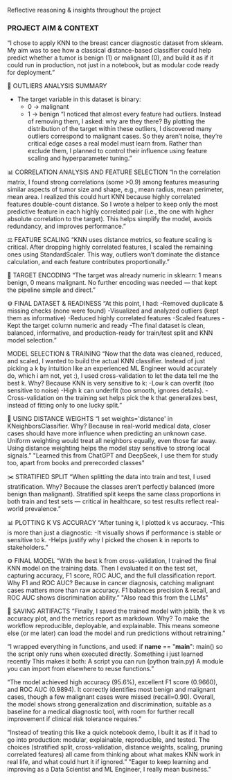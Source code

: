 Reflective reasoning & insights throughout the project

### PROJECT AIM & CONTEXT
“I chose to apply KNN to the breast cancer diagnostic dataset from sklearn.
My aim was to see how a classical distance-based classifier could help predict whether a tumor is benign (1) or malignant (0), and build it as if it could run in production, not just in a notebook, but as modular code ready for deployment.”

🧪 OUTLIERS ANALYSIS SUMMARY
- The target variable in this dataset is binary:
  - 0 → malignant
  - 1 → benign
“I noticed that almost every feature had outliers.
Instead of removing them, I asked: why are they there?
By plotting the distribution of the target within these outliers, I discovered many outliers correspond to malignant cases.
So they aren’t noise, they’re critical edge cases a real model must learn from.
Rather than exclude them, I planned to control their influence using feature scaling and hyperparameter tuning.”

📊 CORRELATION ANALYSIS AND FEATURE SELECTION
“In the correlation matrix, I found strong correlations (some >0.9) among features measuring similar aspects of tumor size and shape, e.g., mean radius, mean perimeter, mean area.
I realized this could hurt KNN because highly correlated features double-count distance.
So I wrote a helper to keep only the most predictive feature in each highly correlated pair (i.e., the one with higher absolute correlation to the target).
This helps simplify the model, avoids redundancy, and improves performance.”

⚖ FEATURE SCALING
“KNN uses distance metrics, so feature scaling is critical.
After dropping highly correlated features, I scaled the remaining ones using StandardScaler.
This way, outliers won’t dominate the distance calculation, and each feature contributes proportionally.”

🧬 TARGET ENCODING
“The target was already numeric in sklearn: 1 means benign, 0 means malignant.
No further encoding was needed — that kept the pipeline simple and direct.”

⚙ FINAL DATASET & READINESS
“At this point, I had:
-Removed duplicate & missing checks (none were found)
-Visualized and analyzed outliers (kept them as informative)
-Reduced highly correlated features
-Scaled features
-Kept the target column numeric and ready
-The final dataset is clean, balanced, informative, and production-ready for train/test split and KNN model selection.”

 MODEL SELECTION & TRAINING
“Now that the data was cleaned, reduced, and scaled, I wanted to build the actual KNN classifier.
Instead of just picking a k by intuition like an experienced ML Engineer would accurately do, which i am not, yet :), I used cross-validation to let the data tell me the best k.
Why? Because KNN is very sensitive to k:
-Low k can overfit (too sensitive to noise)
-High k can underfit (too smooth, ignores details).
-Cross-validation on the training set helps pick the k that generalizes best, instead of fitting only to one lucky split.”

🔧 USING DISTANCE WEIGHTS
“I set weights='distance' in KNeighborsClassifier.
Why? Because in real-world medical data, closer cases should have more influence when predicting an unknown case.
Uniform weighting would treat all neighbors equally, even those far away.
Using distance weighting helps the model stay sensitive to strong local signals.”
"Learned this from ChatGPT and DeepSeek, I use them for study too, apart from books and prerecorded classes"

✂️ STRATIFIED SPLIT
“When splitting the data into train and test, I used stratification.
Why? Because the classes aren’t perfectly balanced (more benign than malignant).
Stratified split keeps the same class proportions in both train and test sets — critical in healthcare, so test results reflect real-world prevalence.”

📊 PLOTTING K VS ACCURACY
“After tuning k, I plotted k vs accuracy.
-This is more than just a diagnostic:
-It visually shows if performance is stable or sensitive to k.
-Helps justify why I picked the chosen k in reports to stakeholders.”

⚙ FINAL MODEL
“With the best k from cross-validation, I trained the final KNN model on the training data.
Then I evaluated it on the test set, capturing accuracy, F1 score, ROC AUC, and the full classification report.
Why F1 and ROC AUC? Because in cancer diagnosis, catching malignant cases matters more than raw accuracy.
F1 balances precision & recall, and ROC AUC shows discrimination ability.”
"Also read this from the LLMs"

💾 SAVING ARTIFACTS
“Finally, I saved the trained model with joblib, the k vs accuracy plot, and the metrics report as markdown.
Why? To make the workflow reproducible, deployable, and explainable.
This means someone else (or me later) can load the model and run predictions without retraining.”

“I wrapped everything in functions, and used:
if __name__ == "__main__":
    main()
so the script only runs when executed directly. Something i just learned recently
This makes it both:
A script you can run (python train.py)
A module you can import from elsewhere to reuse functions.”

“The model achieved high accuracy (95.6%), excellent F1 score (0.9660), and ROC AUC (0.9894).
It correctly identifies most benign and malignant cases, though a few malignant cases were missed (recall=0.90).
Overall, the model shows strong generalization and discrimination, suitable as a baseline for a medical diagnostic tool, with room for further recall improvement if clinical risk tolerance requires.”

“Instead of treating this like a quick notebook demo, I built it as if it had to go into production:
modular, explainable, reproducible, and tested.
The choices (stratified split, cross-validation, distance weights, scaling, pruning correlated features) all came from thinking about what makes KNN work in real life, and what could hurt it if ignored.”
"Eager to keep learning and improving as a Data Scientist and ML Engineer, I really mean business."


